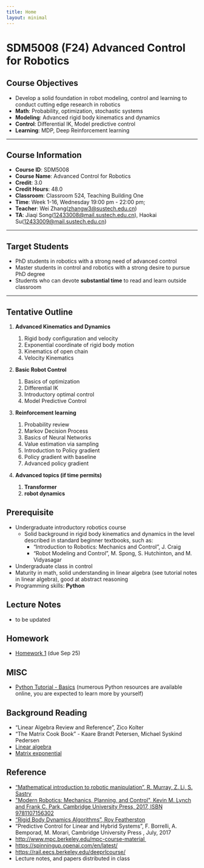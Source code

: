 ```yaml
---
title: Home
layout: minimal
---
```


# SDM5008 (F24) Advanced Control for Robotics

## Course Objectives

- Develop a solid foundation in robot modeling, control and learning to conduct cutting edge research in robotics
 - **Math**: Probability, optimization, stochastic systems
 - **Modeling**: Advanced rigid body kinematics and dynamics
 - **Control**: Differential IK, Model predictive control
 - **Learning**: MDP, Deep Reinforcement learning

----

## Course Information

- **Course ID**: SDM5008
- **Course Name**: Advanced Control for Robotics
- **Credit**: 3.0
- **Credit Hours**: 48.0
- **Classroom**: Classroom 524, Teaching Building One
- **Time**: Week 1-16, Wednesday 19:00 pm - 22:00 pm;
- **Teacher**: Wei Zhang(zhangw3@sustech.edu.cn)
- **TA**: Jiaqi Song(12433008@mail.sustech.edu.cn), Haokai Su(12433009@mail.sustech.edu.cn)

----

## Target Students  

- PhD students in robotics with a strong need of advanced control
- Master students in control and robotics with a strong desire to pursue PhD degree
- Students who can devote **substantial time** to read and learn outside classroom

----

## Tentative Outline

1. **Advanced Kinematics and Dynamics**
   1. Rigid body configuration and velocity
   2. Exponential coordinate of rigid body motion
   3. Kinematics of open chain
   4. Velocity Kinematics

2. **Basic Robot Control**
   1. Basics of optimization
   2. Differential IK
   3. Introductory optimal control
   4. Model Predictive Control

3. **Reinforcement learning**
   1. Probability review
   2. Markov Decision Process
   3. Basics of Neural Networks
   4. Value estimation via sampling
   5. Introduction to Policy gradient
   6. Policy gradient with baseline
   7. Advanced policy gradient

4. **Advanced topics (if time permits)**
   1. **Transformer**
   2. **robot dynamics**

## Prerequisite

- Undergraduate introductory robotics course
  - Solid background in rigid body kinematics and dynamics in the level described in standard beginner textbooks, such as:
    - “Introduction to Robotics: Mechanics and Control”, J. Craig
    - “Robot Modeling and Control”, M. Spong, S. Hutchinton, and M. Vidyasagar
- Undergraduate class in control
- Maturity in math, solid understanding in linear algebra (see tutorial notes in linear algebra), good at abstract reasoning
- Programming skills: **Python**


## Lecture Notes 
- to be updated

## Homework
- [Homework 1](./homework/hw1_F24.pdf) (due Sep 25)
  

## MISC
- [Python Tutorial - Basics](./misc/ACR24_PythonTutorial.ipynb) (numerous Python resources are available online, you are expected to learn more by yourself)

## Background Reading

- “Linear Algebra Review and Reference”, Zico Kolter
- “The Matrix Cook Book” - Kaare Brandt Petersen, Michael Syskind Pedersen
- [Linear algebra](https://www.bilibili.com/video/BV1eA411F7RX/)
- [Matrix exponential](https://www.bilibili.com/video/BV1Ab411d7vi/)

## Reference

- [“Mathematical introduction to robotic manipulation”, R. Murray, Z. Li, S. Sastry](https://www.cds.caltech.edu/~murray/books/MLS/pdf/mls94-complete.pdf)
- ["Modern Robotics: Mechanics, Planning, and Control", Kevin M. Lynch and Frank C. Park, Cambridge University Press, 2017, ISBN 9781107156302](https://hades.mech.northwestern.edu/index.php/Modern_Robotics)
- [“Rigid Body Dynamics Algorithms”, Roy Featherston](https://www.springer.com/gp/book/9780387743141)
- “Predictive Control for Linear and Hybrid Systems”, F. Borrelli, A. Bemporad, M. Morari, Cambridge University Press , July, 2017
- http://www.mpc.berkeley.edu/mpc-course-material 
- https://spinningup.openai.com/en/latest/
- https://rail.eecs.berkeley.edu/deeprlcourse/
- Lecture notes, and papers distributed in class

<!-- ## Notes

- [LN1 Linear Algebra Review](https://github.com/clearlab-sustech/SDM366-Sp24/raw/master/assets/files/LN1_LinearAlgebraReview.pdf)

## Notes(handwriting)

- [LN2](https://github.com/clearlab-sustech/SDM366-Sp24/raw/master/assets/files/LN2_handwriting.pdf)

## Homeworks

- [HW1](https://github.com/clearlab-sustech/SDM366-Sp24/raw/master/assets/files/SDM_Optimal_Control_and_Estimation_HW1.pdf)

## Tutorials (Video Capture)

- [Lec 1: 控制与机器学习的线性代数基础](https://www.bilibili.com/video/BV16v421r7bU/?spm_id_from=333.788) -->